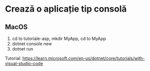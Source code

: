 # Crează o aplicație tip consolă

## MacOS

1. cd to tutoriale-asp, mkdir MyApp, cd to MyApp
2. dotnet console new
3. dotnet run

Tutorial: https://learn.microsoft.com/en-us/dotnet/core/tutorials/with-visual-studio-code
